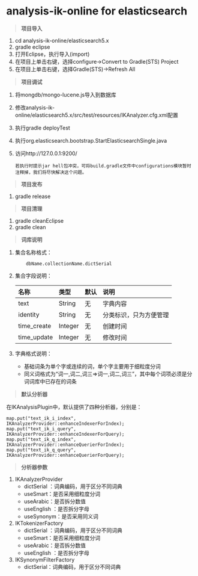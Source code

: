 # analysis-ik-online for elasticsearch

> **项目导入**

1. cd analysis-ik-online/elasticsearch5.x
2. gradle eclipse
3. 打开Eclipse，执行导入(import)
4. 在项目上单击右键，选择configure->Convert to Gradle(STS) Project
5. 在项目上单击右键，选择Gradle(STS)->Refresh All

> **项目调试**

1. 将mongdb/mongo-lucene.js导入到数据库
2. 修改analysis-ik-online/elasticsearch5.x/src/test/resources/IKAnalyzer.cfg.xml配置
3. 执行gradle deployTest
4. 执行org.elasticsearch.bootstrap.StartElasticsearchSingle.java
5. 访问http://127.0.0.1:9200/

	```
	若执行时提示jar hell包冲突，可将build.gradle文件中configurations模块暂时注释掉，我们将尽快解决这个问题。
	```

> **项目发布**

1. gradle release

> **项目清理**

1. gradle cleanEclipse
2. gradle clean

> **词库说明**

1. 集合名称格式：

	```
		dbName.collectionName.dictSerial
	```

2. 集合字段说明：

	| 名称 | 类型 | 默认 | 说明 |
	| :----- | :----- | :----- | :----- |
	| text | String | 无 | 字典内容 |
	| identity | String | 无 | 分类标识，只为方便管理 |
	| time_create | Integer | 无 | 创建时间 |
	| time_update | Integer| 无 | 修改时间 |

3. 字典格式说明：
	- 基础词条为单个字或连续的词，单个字主要用于细粒度分词
	- 同义词格式为“词一,词二,词三=>词一,词二,词三”，其中每个词项必须是分词词库中已存在的词条

> **默认分析器**

在IKAnalysisPlugin中，默认提供了四种分析器，分别是：

```
map.put("text_ik_i_index", IKAnalyzerProvider::enhanceIndexerForIndex);
map.put("text_ik_i_query", IKAnalyzerProvider::enhanceIndexerForQuery);
map.put("text_ik_q_index", IKAnalyzerProvider::enhanceQuerierForIndex);
map.put("text_ik_q_query", IKAnalyzerProvider::enhanceQuerierForQuery);
```

> **分析器参数**

1. IKAnalyzerProvider
	- dictSerial	：词典编码，用于区分不同词典
	- useSmart：是否采用细粒度分词
	- useArabic：是否拆分数值
	- useEnglish	：是否拆分字母
	- useSynonym：是否采用同义词
2. IKTokenizerFactory
	- dictSerial	：词典编码，用于区分不同词典
	- useSmart：是否采用细粒度分词
	- useArabic：是否拆分数值
	- useEnglish	：是否拆分字母
3. IKSynonymFilterFactory
	- dictSerial：词典编码，用于区分不同词典
